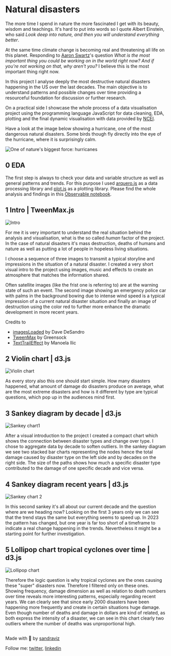 # Natural disasters

The more time I spend in nature the more fascinated I get with its beauty, wisdom and teachings. It's hard to put into words so I quote Albert Einstein, who said _Look deep into nature, and then you will understand everything better_.

At the same time climate change is becoming real and threatening all life on this planet. Responding to [Aaron Swartz](https://en.wikipedia.org/wiki/Aaron_Swartz)'s question _What is the most important thing you could be working on in the world right now? And if you're not working on that, why aren't you?_ I believe this is the most important thing right now.

In this project I analyse deeply the most destructive natural disasters happening in the US over the last decades. The main objective is to understand patterns and possible changes over time providing a resourceful foundation for discussion or further research.

On a practical side I showcase the whole process of a data visualisation project using the programming language JavaScript for data cleaning, EDA, plotting and the final dynamic visualisation with data provided by [NCEI](https://www.ncei.noaa.gov/access/billions/events/US/1980-2023?disasters[]=all-disasters).

Have a look at the image below showing a hurricane, one of the most dangerous natural disasters. Some birds though fly directly into the eye of the hurricane, where it is surprisingly calm.

![One of nature's biggest force: hurricanes](img/hurricane.png)

## 0 EDA

The first step is always to check your data and variable structure as well as general patterns and trends. For this purpose I used [arquero.js](https://uwdata.github.io/arquero/) as a data processing library and [plot.js](https://observablehq.com/plot/) as a plotting library. Please find the whole analysis and findings in this [Observable notebook](https://observablehq.com/@sandraviz/billion-dollar-disasters-arquero-js-plot-js?collection=@sandraviz/billion-dollar-disaster).

## 1 Intro | TweenMax.js

![Intro](img/1A.png)

For me it is very important to understand the real situation behind the analysis and visualisation, what is the so called _human_ factor of the project. In the case of natural disasters it's mass destruction, deaths of humans and nature as well as putting a lot of people in hopeless living situations.

I choose a sequence of three images to transmit a typical storyline and impressions in the situation of a natural disaster. I created a very short visual intro to the project using images, music and effects to create an atmosphere that matches the information shared.

Often satellite images (like the frist one is referring to) are at the warning state of such an event. The second image showing an emergency police car with palms in the background bowing due to intense wind speed is a typical impression of a current natural disaster situation and finally an image of destruction using the color red to further more enhance the dramatic development in more recent years.

Credits to

- [imagesLoaded](https://imagesloaded.desandro.com/) by Dave DeSandro
- [TweenMax](https://gsap.com/resources/3-migration/#loading-plugins) by Greensock
- [TextTrailEffect](https://github.com/codrops/TextTrailEffect) by Manoela Ilic

## 2 Violin chart | d3.js

![Violin chart](img/2A.png)

As every story also this one should start simple. How many disasters happened, what amount of damage do disasters produce on average, what are the most extreme disasters and how is it different by type are typical questions, which pop up in the audiences mind first.

## 3 Sankey diagram by decade | d3.js

![Sankey chart1](img/3A.png)

After a visual introduction to the project I created a compact chart which shows the connection between disaster types and change over type. I chose to aggregate data by decade to soften outliers. In the sankey diagram we see two stacked bar charts representing the nodes hence the total damage caused by disaster type on the left side and by decades on the right side. The size of the paths shows how much a specific disaster type contributed to the damage of one specific decade and vice versa.

## 4 Sankey diagram recent years | d3.js

![Sankey chart 2](img/4A.png)

In this second sankey it's all about our current decade and the question where are we heading now? Looking on the first 3 years only we can see that the trend stays the same but everything seems to speed up. In 2023 the pattern has changed, but one year is far too short of a timeframe to indicate a real change happening in the trends. Nevertheless it might be a starting point for further investigation.

## 5 Lollipop chart tropical cyclones over time | d3.js

![Lollipop chart](img/5A.png)

Therefore the logic question is why tropical cyclones are the ones causing these "super" disasters now. Therefore I filtered only on these ones. Showing frequency, damage dimension as well as relation to death numbers over time reveals more interesting patterns, especially regarding recent years. We can clearly see that since early 2000 disasters have been happening more frequently and create in certain situations huge damage. Even though number of deaths and damage in dollars are kind of related, as both express the intensity of a disaster, we can see in this chart clearly two outliers where the number of deaths was unproportional high.

##

Made with :green_heart: by [sandraviz](https://www.sandraviz.com/)

Follow me: [twitter](https://twitter.com/SandraCrypto), [linkedin](https://www.linkedin.com/in/sandradataviz/)
